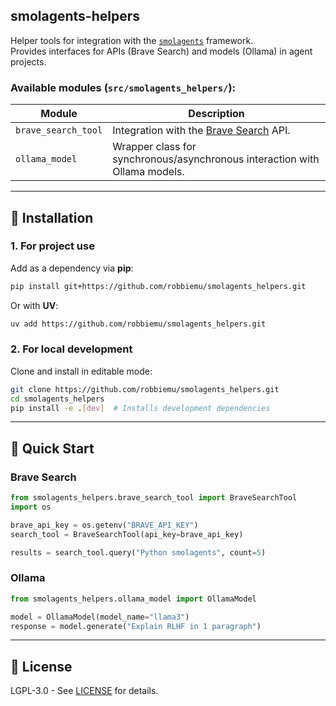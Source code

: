 smolagents-helpers
--

Helper tools for integration with the [`smolagents`](https://github.com/robbiemu/smolagents) framework.  
Provides interfaces for APIs (Brave Search) and models (Ollama) in agent projects.

### Available modules (`src/smolagents_helpers/`):
| Module               | Description                                                              |
|----------------------|--------------------------------------------------------------------------|
| `brave_search_tool`  | Integration with the [Brave Search](https://brave.com/search/api/) API. |
| `ollama_model`       | Wrapper class for synchronous/asynchronous interaction with Ollama models. |

---

## 🔧 Installation

### 1. For project use
Add as a dependency via **pip**:
```bash
pip install git+https://github.com/robbiemu/smolagents_helpers.git
```
Or with **UV**:
```bash
uv add https://github.com/robbiemu/smolagents_helpers.git
```

### 2. For local development
Clone and install in editable mode:
```bash
git clone https://github.com/robbiemu/smolagents_helpers.git
cd smolagents_helpers
pip install -e .[dev]  # Installs development dependencies
```

---

## 🚀 Quick Start

### Brave Search
```python
from smolagents_helpers.brave_search_tool import BraveSearchTool
import os

brave_api_key = os.getenv("BRAVE_API_KEY")
search_tool = BraveSearchTool(api_key=brave_api_key)

results = search_tool.query("Python smolagents", count=5)
```

### Ollama
```python
from smolagents_helpers.ollama_model import OllamaModel

model = OllamaModel(model_name="llama3")
response = model.generate("Explain RLHF in 1 paragraph")
```

---

## 📜 License
LGPL-3.0 - See [LICENSE](LICENSE) for details.
